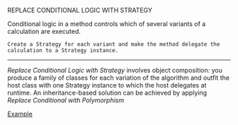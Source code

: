 REPLACE CONDITIONAL LOGIC WITH STRATEGY

Conditional logic in a method controls which
of several variants of a calculation are executed.

`Create a Strategy for each variant and make the method
delegate the calculation to a Strategy instance.`

----------------------------------------------------------------

_Replace Conditional Logic with Strategy_ involves object composition: you produce a family of classes for each variation of the algorithm and outfit the host class with one Strategy instance to which the host delegates at runtime. An inheritance-based solution can be achieved by applying _Replace Conditional with Polymorphism_

[Example](https://github.com/gunya/refactoring/pull/6/files)

